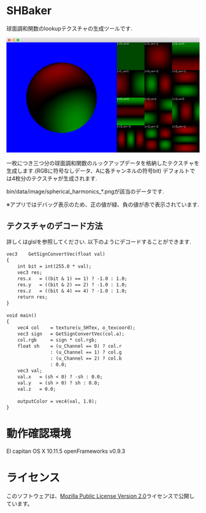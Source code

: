 # SHBaker
球面調和関数のlookupテクスチャの生成ツールです.

![screenshot](image/screenshot.png)

一枚につき三つ分の球面調和関数のルックアップデータを格納したテクスチャを生成します.(RGBに符号なしデータ、Aに各チャンネルの符号bit)
デフォルトでは4枚分のテクスチャが生成されます.

bin/data/image/spherical_harmonics_*.pngが該当のデータです.

※アプリではデバッグ表示のため、正の値が緑、負の値が赤で表示されています.


## テクスチャのデコード方法
詳しくはglslを参照してください.
以下のようにデコードすることができます.

    vec3    GetSignConvertVec(float val)
    {
        int bit = int(255.0 * val);
        vec3 res;
        res.x   = ((bit & 1) == 1) ? -1.0 : 1.0;
        res.y   = ((bit & 2) == 2) ? -1.0 : 1.0;
        res.z   = ((bit & 4) == 4) ? -1.0 : 1.0;
        return res;
    }

    void main()
    {
        vec4 col    = texture(u_SHTex, o_texcoord);
        vec3 sign   = GetSignConvertVec(col.a);
        col.rgb     = sign * col.rgb;
        float sh    = (u_Channel == 0) ? col.r
                    : (u_Channel == 1) ? col.g
                    : (u_Channel == 2) ? col.b
                    : 0.0;
        vec3 val;
        val.x   = (sh < 0) ? -sh : 0.0;
        val.y   = (sh > 0) ? sh : 0.0;
        val.z   = 0.0;

        outputColor = vec4(val, 1.0);
    }

# 動作確認環境
El capitan OS X 10.11.5
openFrameworks v0.9.3

# ライセンス
このソフトウェアは、[Mozilla Public License Version 2.0](http://mozilla.org/MPL/2.0/)ライセンスで公開しています。

